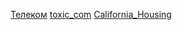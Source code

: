 

[Телеком](https://github.com/Innagorbunova/repo/blob/main/Телеком/Телеком.ipynb)
[toxic_com](https://github.com/Innagorbunova/repo/blob/main/toxic_com/toxic_com.ipynb)
[California_Housing](https://github.com/Innagorbunova/repo/blob/main/California_Housing/California_Housing.ipynb)
